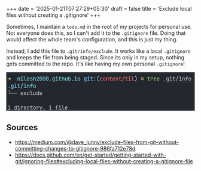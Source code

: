 +++
date = '2025-01-21T07:27:29+05:30'
draft = false
title = 'Exclude local files without creating a .gitignore'
+++

Sometimes, I maintain a `todo.md` in the root of my projects for personal use. Not everyone does this, so I can't add it to the `.gitignore` file. Doing that would affect the whole team's configuration, and this is just my thing.

Instead, I add this file to `.git/info/exclude`. It works like a local `.gitignore` and keeps the file from being staged. Since its only in my setup, nothing gets committed to the repo. It's like having my own personal `.gitignore`!

![](terminal.png)

## Sources
- https://medium.com/@dave_lunny/exclude-files-from-git-without-committing-changes-to-gitignore-986fa712e78d
- https://docs.github.com/en/get-started/getting-started-with-git/ignoring-files#excluding-local-files-without-creating-a-gitignore-file
